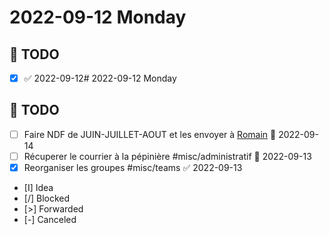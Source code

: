# 2022-09-12 Monday

## 📆 TODO
- [x]  ✅ 2022-09-12# 2022-09-12 Monday

## 📆 TODO
- [ ] Faire NDF de JUIN-JUILLET-AOUT et les envoyer à [Romain](message://<PR1P264MB2174D878485FD3172F04509BCC459@PR1P264MB2174.FRAP264.PROD.OUTLOOK.COM>) 📅 2022-09-14
- [ ] Récuperer le courrier à la pépinière #misc/administratif 📅 2022-09-13
- [x] Reorganiser les groupes #misc/teams ✅ 2022-09-13
- [I] Idea
- [/] Blocked
- [>] Forwarded
- [-] Canceled